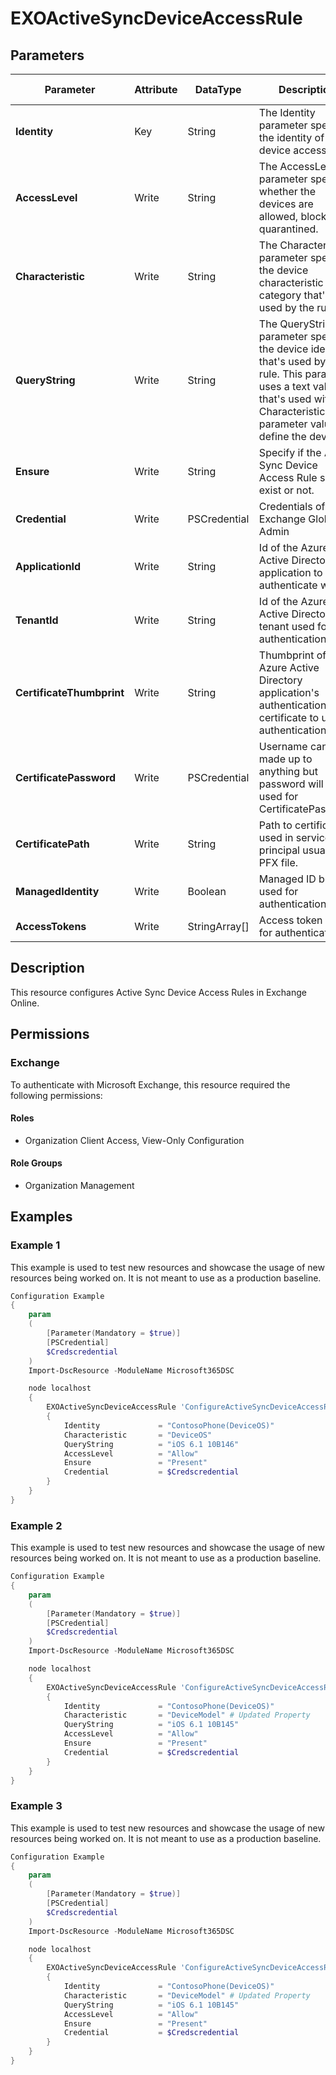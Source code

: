 ﻿# EXOActiveSyncDeviceAccessRule

## Parameters

| Parameter | Attribute | DataType | Description | Allowed Values |
| --- | --- | --- | --- | --- |
| **Identity** | Key | String | The Identity parameter specifies the identity of the device access rule. | |
| **AccessLevel** | Write | String | The AccessLevel parameter specifies whether the devices are allowed, blocked or quarantined. | `Allow`, `Block`, `Quarantine` |
| **Characteristic** | Write | String | The Characteristic parameter specifies the device characteristic or category that's used by the rule. | `DeviceModel`, `DeviceType`, `DeviceOS`, `UserAgent`, `XMSWLHeader` |
| **QueryString** | Write | String | The QueryString parameter specifies the device identifier that's used by the rule. This parameter uses a text value that's used with Characteristic parameter value to define the device. | |
| **Ensure** | Write | String | Specify if the Active Sync Device Access Rule should exist or not. | `Present`, `Absent` |
| **Credential** | Write | PSCredential | Credentials of the Exchange Global Admin | |
| **ApplicationId** | Write | String | Id of the Azure Active Directory application to authenticate with. | |
| **TenantId** | Write | String | Id of the Azure Active Directory tenant used for authentication. | |
| **CertificateThumbprint** | Write | String | Thumbprint of the Azure Active Directory application's authentication certificate to use for authentication. | |
| **CertificatePassword** | Write | PSCredential | Username can be made up to anything but password will be used for CertificatePassword | |
| **CertificatePath** | Write | String | Path to certificate used in service principal usually a PFX file. | |
| **ManagedIdentity** | Write | Boolean | Managed ID being used for authentication. | |
| **AccessTokens** | Write | StringArray[] | Access token used for authentication. | |

## Description

This resource configures Active Sync Device Access Rules in Exchange Online.

## Permissions

### Exchange

To authenticate with Microsoft Exchange, this resource required the following permissions:

#### Roles

- Organization Client Access, View-Only Configuration

#### Role Groups

- Organization Management

## Examples

### Example 1

This example is used to test new resources and showcase the usage of new resources being worked on.
It is not meant to use as a production baseline.

```powershell
Configuration Example
{
    param
    (
        [Parameter(Mandatory = $true)]
        [PSCredential]
        $Credscredential
    )
    Import-DscResource -ModuleName Microsoft365DSC

    node localhost
    {
        EXOActiveSyncDeviceAccessRule 'ConfigureActiveSyncDeviceAccessRule'
        {
            Identity             = "ContosoPhone(DeviceOS)"
            Characteristic       = "DeviceOS"
            QueryString          = "iOS 6.1 10B146"
            AccessLevel          = "Allow"
            Ensure               = "Present"
            Credential           = $Credscredential
        }
    }
}
```

### Example 2

This example is used to test new resources and showcase the usage of new resources being worked on.
It is not meant to use as a production baseline.

```powershell
Configuration Example
{
    param
    (
        [Parameter(Mandatory = $true)]
        [PSCredential]
        $Credscredential
    )
    Import-DscResource -ModuleName Microsoft365DSC

    node localhost
    {
        EXOActiveSyncDeviceAccessRule 'ConfigureActiveSyncDeviceAccessRule'
        {
            Identity             = "ContosoPhone(DeviceOS)"
            Characteristic       = "DeviceModel" # Updated Property
            QueryString          = "iOS 6.1 10B145"
            AccessLevel          = "Allow"
            Ensure               = "Present"
            Credential           = $Credscredential
        }
    }
}
```

### Example 3

This example is used to test new resources and showcase the usage of new resources being worked on.
It is not meant to use as a production baseline.

```powershell
Configuration Example
{
    param
    (
        [Parameter(Mandatory = $true)]
        [PSCredential]
        $Credscredential
    )
    Import-DscResource -ModuleName Microsoft365DSC

    node localhost
    {
        EXOActiveSyncDeviceAccessRule 'ConfigureActiveSyncDeviceAccessRule'
        {
            Identity             = "ContosoPhone(DeviceOS)"
            Characteristic       = "DeviceModel" # Updated Property
            QueryString          = "iOS 6.1 10B145"
            AccessLevel          = "Allow"
            Ensure               = "Present"
            Credential           = $Credscredential
        }
    }
}
```

